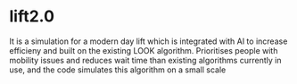 # lift2.0
It is a simulation for a modern day lift which is integrated with AI to increase efficieny and built on the existing LOOK algorithm. Prioritises people with mobility issues and reduces wait time than existing algorithms currently in use, and the code simulates this algorithm on a small scale
